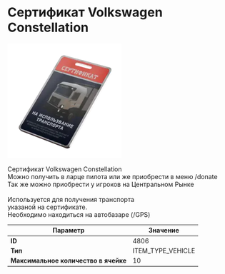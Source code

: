 # Сертификат Volkswagen Constellation

![Item Image](../img/4806.webp?raw=true)

Сертификат Volkswagen Constellation<br>Можно получить в ларце пилота или же приобрести в меню /donate<br>Так же можно приобрести у игроков на Центральном Рынке<br><br>Используется для получения транспорта <br>указаной на сертификате.<br>Необходимо находиться на автобазаре (/GPS)


| Параметр | Значение |
|----------|----------|
| **ID** | 4806 |
| **Тип** | ITEM_TYPE_VEHICLE |
| **Максимальное количество в ячейке** | 10 |

